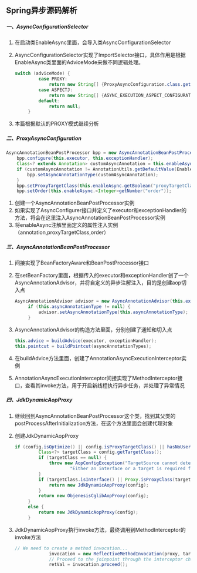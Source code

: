 ## Spring异步源码解析

##### 一、AsyncConfigurationSelector

1. 在启动类EnableAsync里面，会导入类AsyncConfigurationSelector

2. AsyncConfigurationSelector实现了ImportSelector接口，具体作用是根据EnableAsync类里面的AdviceMode来做不同逻辑处理。

   ```java
   switch (adviceMode) {
   			case PROXY:
   				return new String[] {ProxyAsyncConfiguration.class.getName()};
   			case ASPECTJ:
   				return new String[] {ASYNC_EXECUTION_ASPECT_CONFIGURATION_CLASS_NAME};
   			default:
   				return null;
   		}
   ```

3. 本篇根据默认的PROXY模式继续分析

##### 二、ProxyAsyncConfiguration

```java
AsyncAnnotationBeanPostProcessor bpp = new AsyncAnnotationBeanPostProcessor();
	bpp.configure(this.executor, this.exceptionHandler);
	Class<? extends Annotation> customAsyncAnnotation = this.enableAsync.getClass("annotation");
	if (customAsyncAnnotation != AnnotationUtils.getDefaultValue(EnableAsync.class, "annotation")) {
		bpp.setAsyncAnnotationType(customAsyncAnnotation);
	}
	bpp.setProxyTargetClass(this.enableAsync.getBoolean("proxyTargetClass"));
	bpp.setOrder(this.enableAsync.<Integer>getNumber("order"));
```
1. 创建一个AsyncAnnotationBeanPostProcessor实例
2. 如果实现了AsyncConfigurer接口并定义了executor和exceptionHandler的方法，将会在这里注入AsyncAnnotationBeanPostProcessor实例
3. 将enableAsync注解里面定义的属性注入实例（annotation,proxyTargetClass,order）

##### 三、AsyncAnnotationBeanPostProcessor

1. 间接实现了BeanFactoryAware和BeanPostProcessor接口

2. 在setBeanFactory里面，根据传入的executor和exceptionHandler创了一个AsyncAnnotationAdvisor，并将自定义的异步注解注入，目的是创建aop切入点

   ```java
   AsyncAnnotationAdvisor advisor = new AsyncAnnotationAdvisor(this.executor, this.exceptionHandler);
   		if (this.asyncAnnotationType != null) {
   			advisor.setAsyncAnnotationType(this.asyncAnnotationType);
   		}
   ```

3. AsyncAnnotationAdvisor的构造方法里面，分别创建了通知和切入点

   ```java
   this.advice = buildAdvice(executor, exceptionHandler);
   this.pointcut = buildPointcut(asyncAnnotationTypes);
   ```

4. 在buildAdvice方法里面，创建了AnnotationAsyncExecutionInterceptor实例

5. AnnotationAsyncExecutionInterceptor间接实现了MethodInterceptor接口，查看其invoke方法，用于开启新线程执行异步任务，并处理了异常情况

##### 四、JdkDynamicAopProxy

1. 继续回到AsyncAnnotationBeanPostProcessor这个类，找到其父类的postProcessAfterInitialization方法，在这个方法里面会创建代理对象

2. 创建JdkDynamicAopProxy

   ```java
   if (config.isOptimize() || config.isProxyTargetClass() || hasNoUserSuppliedProxyInterfaces(config)) {
   			Class<?> targetClass = config.getTargetClass();
   			if (targetClass == null) {
   				throw new AopConfigException("TargetSource cannot determine target class: " +
   						"Either an interface or a target is required for proxy creation.");
   			}
   			if (targetClass.isInterface() || Proxy.isProxyClass(targetClass)) {
   				return new JdkDynamicAopProxy(config);
   			}
   			return new ObjenesisCglibAopProxy(config);
   		}
   		else {
   			return new JdkDynamicAopProxy(config);
   		}
   ```

3. JdkDynamicAopProxy执行invoke方法，最终调用到MethodInterceptor的invoke方法

   ```java
   // We need to create a method invocation...
   				invocation = new ReflectiveMethodInvocation(proxy, target, method, args, targetClass, chain);
   				// Proceed to the joinpoint through the interceptor chain.
   				retVal = invocation.proceed();
   ```

   


